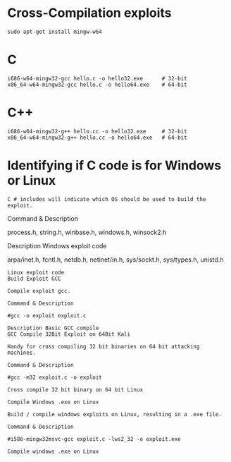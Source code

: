 # Cross-Compilation exploits
~~~
sudo apt-get install mingw-w64
~~~
# C
~~~
i686-w64-mingw32-gcc hello.c -o hello32.exe      # 32-bit
x86_64-w64-mingw32-gcc hello.c -o hello64.exe    # 64-bit
~~~ 
# C++
~~~
i686-w64-mingw32-g++ hello.cc -o hello32.exe     # 32-bit
x86_64-w64-mingw32-g++ hello.cc -o hello64.exe   # 64-bit
~~~

# Identifying if C code is for Windows or Linux
~~~
C # includes will indicate which OS should be used to build the exploit.
~~~
Command & Description

process.h, string.h, winbase.h, windows.h, winsock2.h

Description Windows exploit code

arpa/inet.h, fcntl.h, netdb.h, netinet/in.h, 
 sys/sockt.h, sys/types.h, unistd.h
~~~
Linux exploit code
Build Exploit GCC

Compile exploit gcc.

Command & Description

#gcc -o exploit exploit.c

Description Basic GCC compile
GCC Compile 32Bit Exploit on 64Bit Kali

Handy for cross compiling 32 bit binaries on 64 bit attacking machines.

Command & Description

#gcc -m32 exploit.c -o exploit

Cross compile 32 bit binary on 64 bit Linux

Compile Windows .exe on Linux

Build / compile windows exploits on Linux, resulting in a .exe file.

Command & Description

#i586-mingw32msvc-gcc exploit.c -lws2_32 -o exploit.exe

Compile windows .exe on Linux
